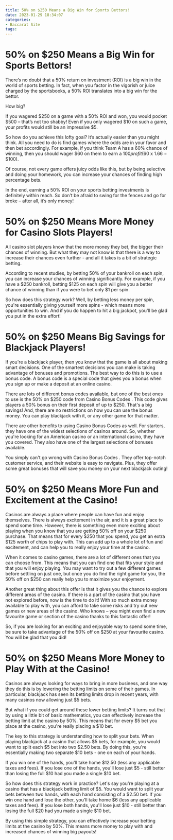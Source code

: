 ```yaml
---
title: 50% on $250 Means a Big Win for Sports Bettors!
date: 2023-01-29 18:34:07
categories:
- Baccarat Site
tags:
---
```



#  50% on $250 Means a Big Win for Sports Bettors!

There’s no doubt that a 50% return on investment (ROI) is a big win in the world of sports betting. In fact, when you factor in the vigorish or juice charged by the sportsbooks, a 50% ROI translates into a big win for the bettor.

How big?

If you wagered $250 on a game with a 50% ROI and won, you would pocket $500 – that’s not too shabby! Even if you only wagered $10 on such a game, your profits would still be an impressive $5.

So how do you achieve this lofty goal? It’s actually easier than you might think. All you need to do is find games where the odds are in your favor and then bet accordingly. For example, if you think Team A has a 60% chance of winning, then you should wager $60 on them to earn a $100 profit ($60 x 1.66 = $100).

Of course, not every game offers juicy odds like this, but by being selective and doing your homework, you can increase your chances of finding high percentage bets.

In the end, earning a 50% ROI on your sports betting investments is definitely within reach. So don’t be afraid to swing for the fences and go for broke – after all, it’s only money!

#  50% on $250 Means More Money for Casino Slots Players!

All casino slot players know that the more money they bet, the bigger their chances of winning. But what they may not know is that there is a way to increase their chances even further - and all it takes is a bit of strategic betting.

According to recent studies, by betting 50% of your bankroll on each spin, you can increase your chances of winning significantly. For example, if you have a $250 bankroll, betting $125 on each spin will give you a better chance of winning than if you were to bet only $1 per spin.

So how does this strategy work? Well, by betting less money per spin, you're essentially giving yourself more spins - which means more opportunities to win. And if you do happen to hit a big jackpot, you'll be glad you put in the extra effort!

#  50% on $250 Means Big Savings for Blackjack Players!

If you're a blackjack player, then you know that the game is all about making smart decisions. One of the smartest decisions you can make is taking advantage of bonuses and promotions. 
The best way to do this is to use a bonus code. A bonus code is a special code that gives you a bonus when you sign up or make a deposit at an online casino.

There are lots of different bonus codes available, but one of the best ones to use is the 50% on $250 code from Casino Bonus Codes . This code gives players a 50% bonus on their first deposit of up to $250. 
That's a big savings! And, there are no restrictions on how you can use the bonus money. You can play blackjack with it, or any other game for that matter.

There are other benefits to using Casino Bonus Codes as well. For starters, they have one of the widest selections of casinos around. So, whether you're looking for an American casino or an international casino, they have you covered. They also have one of the largest selections of bonuses available. 

You simply can't go wrong with Casino Bonus Codes . They offer top-notch customer service, and their website is easy to navigate. Plus, they offer some great bonuses that will save you money on your next blackjack outing!

#  50% on $250 Means More Fun and Excitement at the Casino!

Casinos are always a place where people can have fun and enjoy themselves. There is always excitement in the air, and it is a great place to spend some time. However, there is something even more exciting about playing when you know that you are getting 50% off on your $250 purchase. That means that for every $250 that you spend, you get an extra $125 worth of chips to play with. This can add up to a whole lot of fun and excitement, and can help you to really enjoy your time at the casino.

When it comes to casino games, there are a lot of different ones that you can choose from. This means that you can find one that fits your style and that you will enjoy playing. You may want to try out a few different games before settling on just one, but once you do find the right game for you, the 50% off on $250 can really help you to maximize your enjoyment.

Another great thing about this offer is that it gives you the chance to explore different areas of the casino. If there is a part of the casino that you have not explored before, now is the time to do it! With so much extra money available to play with, you can afford to take some risks and try out new games or new areas of the casino. Who knows – you might even find a new favourite game or section of the casino thanks to this fantastic offer!

So, if you are looking for an exciting and enjoyable way to spend some time, be sure to take advantage of the 50% off on $250 at your favourite casino. You will be glad that you did!

#  50% on $250 Means More Money to Play With at the Casino!

Casinos are always looking for ways to bring in more business, and one way they do this is by lowering the betting limits on some of their games. In particular, blackjack has seen its betting limits drop in recent years, with many casinos now allowing just $5 bets.

But what if you could get around these lower betting limits? It turns out that by using a little bit of basic mathematics, you can effectively increase the betting limit at the casino by 50%. This means that for every $5 bet you place at the casino, you're really placing a $10 bet.

The key to this strategy is understanding how to split your bets. When playing blackjack at a casino that allows $5 bets, for example, you would want to split each $5 bet into two $2.50 bets. By doing this, you're essentially making two separate $10 bets - one on each of your hands.

If you win one of the hands, you'll take home $12.50 (less any applicable taxes and fees). If you lose one of the hands, you'll lose just $5 - still better than losing the full $10 had you made a single $10 bet.

So how does this strategy work in practice? Let's say you're playing at a casino that has a blackjack betting limit of $5. You would want to split your bets between two hands, with each hand consisting of a $2.50 bet. If you win one hand and lose the other, you'll take home $6 (less any applicable taxes and fees). If you lose both hands, you'll lose just $10 - still better than losing the full $20 had you made a single $10 bet.

By using this simple strategy, you can effectively increase your betting limits at the casino by 50%. This means more money to play with and increased chances of winning big payouts!